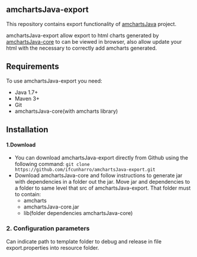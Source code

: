 amchartsJava-export
------------------------
This repository contains export functionality of [amchartsJava](https://github.com/ifcunharro/amchartsJava) project.

amchartsJava-export allow export to html charts generated by [amchartsJava-core](https://github.com/ifcunharro/amchartsJava-core) to can be viewed in browser, also allow update your html with the necessary to correctly add amcharts generated.

Requirements
----------------
To use amchartsJava-export you need:

* Java 1.7+
* Maven 3+
* Git
* amchartsJava-core(with amcharts library)

Installation
------------------
#### 1.Download
- You can download amchartsJava-export directly from Github using the following command: `git clone https://github.com/ifcunharro/amchartsJava-export.git`
- Download amchartsJava-core and follow instructions to generate jar with dependencies in a folder out the jar. Move jar and dependencies
to a folder to same level that src of amchartsJava-export. That folder must to contain:<br>
  - amcharts<br>
  - amchartsJava-core.jar<br>
  - lib(folder dependencies amchartsJava-core)<br>

### 2. Configuration parameters
Can indicate path to template folder to debug and release in file export.properties into resource folder.
